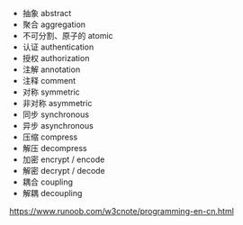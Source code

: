 * 抽象 abstract
* 聚合 aggregation
* 不可分割、原子的 atomic
* 认证 authentication
* 授权 authorization
* 注解 annotation
* 注释 comment
* 对称 symmetric
* 非对称 asymmetric
* 同步 synchronous
* 异步 asynchronous
* 压缩 compress
* 解压 decompress
* 加密 encrypt / encode
* 解密 decrypt / decode
* 耦合 coupling
* 解耦 decoupling

https://www.runoob.com/w3cnote/programming-en-cn.html  
